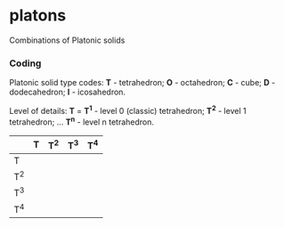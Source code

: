 # platons
Combinations of Platonic solids

### Coding

Platonic solid type codes: **T** - tetrahedron; **O** - octahedron; **C** - cube; **D** - dodecahedron; **I** - icosahedron.

Level of details: **T** = **T<sup>1</sup>** - level 0 (classic) tetrahedron; **T<sup>2</sup>** - level 1 tetrahedron; ... **T<sup>n</sup>** - level n tetrahedron.


| | T | T<sup>2</sup> | T<sup>3</sup> | T<sup>4</sup> |
| -- | -- | -- | -- | -- |
| T | | | | |
| T<sup>2</sup> | | | | |
| T<sup>3</sup> | | | | |
| T<sup>4</sup> | | | | |

